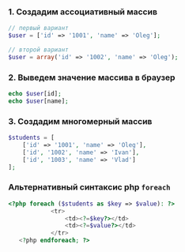 ### 1. Создадим ассоциативный массив
```php
// первый вариант
$user = ['id' => '1001', 'name' => 'Oleg'];

// второй вариант
$user = array('id' => '1002', 'name' => 'Oleg');
```
### 2. Выведем значение массива в браузер
```php
echo $user[id];
echo $user[name];
```

### 3. Создадим многомерный массив

```php
$students = [
    ['id' => '1001', 'name' => 'Oleg'],
    ['id', '1002', 'name' => 'Ivan'],
    ['id', '1003', 'name' => 'Vlad']
];
```


### Альтернативный синтаксис php `foreach`
```php
<?php foreach ($students as $key => $value): ?>
            <tr>
                <td><?=$key?></td>
                <td><?=$value?></td>
            </tr>
   <?php endforeach; ?>
```

